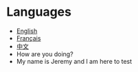 # Languages

-   [English](en/)
-   [Français](fr/)
-   [中文](zh-hans)
-   How are you doing?
-   My name is Jeremy and I am here to test
